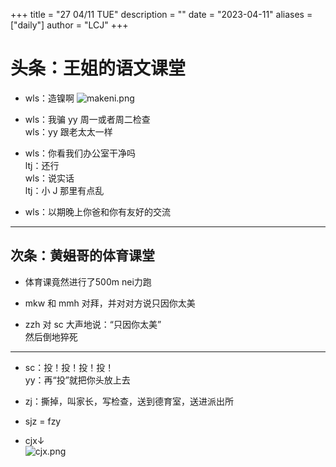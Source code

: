 +++
title = "27 04/11 TUE"
description = ""
date = "2023-04-11"
aliases = ["daily"]
author = "LCJ"
+++

# 头条：王姐的语文课堂

- wls：造镍啊
![makeni.png](https://cdn.xalaok.top/images/sbdaily/2023/04/11/makeni.png)

- wls：我骗 yy 周一或者周二检查  
wls：yy 跟老太太一样

- wls：你看我们办公室干净吗  
ltj：还行  
wls：说实话  
ltj：小 J 那里有点乱

- wls：以期晚上你爸和你有友好的交流

---

## 次条：黄~~姐~~哥的体育课堂

- 体育课竟然进行了500m nei力跑

- mkw 和 mmh 对拜，并对对方说只因你太美

- zzh 对 sc 大声地说：“只因你太美”  
然后倒地猝死

---

- sc：投！投！投！投！  
yy：再“投”就把你头放上去

- zj：撕掉，叫家长，写检查，送到德育室，送进派出所

- sjz = fzy

- cjx↓  
![cjx.png](https://cdn.xalaok.top/images/sbdaily/2023/04/11/cjx.png)